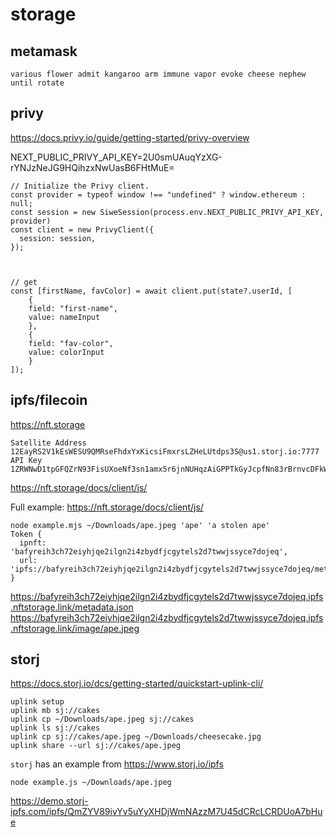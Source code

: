 # storage

## metamask

```
various flower admit kangaroo arm immune vapor evoke cheese nephew until rotate
```

## privy

https://docs.privy.io/guide/getting-started/privy-overview

NEXT_PUBLIC_PRIVY_API_KEY=2U0smUAuqYzXG-rYNJzNeJG9HQihzxNwUasB6FHtMuE=

```
// Initialize the Privy client.
const provider = typeof window !== "undefined" ? window.ethereum : null;
const session = new SiweSession(process.env.NEXT_PUBLIC_PRIVY_API_KEY, provider)
const client = new PrivyClient({
  session: session,
});



// get
const [firstName, favColor] = await client.put(state?.userId, [
    {
    field: "first-name",
    value: nameInput
    },
    {
    field: "fav-color",
    value: colorInput
    }
]);
```

## ipfs/filecoin

https://nft.storage

```
Satellite Address
12EayRS2V1kEsWESU9QMRseFhdxYxKicsiFmxrsLZHeLUtdps3S@us1.storj.io:7777
API Key
1ZRWNwD1tpGFQZrN93FisUXoeNf3sn1amx5r6jnNUHqzAiGPPTkGyJcpfNn83rBrnvcDFkWFj4Vc6AhMyZxHfzBf9oMtjwf3zMpDQNdsYVdYHhYYJ3zPgHTJbtx1EgQ8QcBu5w1a1Wycv6eBY2mqCjcgP78MR
```

https://nft.storage/docs/client/js/

Full example: https://nft.storage/docs/client/js/

```
node example.mjs ~/Downloads/ape.jpeg 'ape' 'a stolen ape'
Token {
  ipnft: 'bafyreih3ch72eiyhjqe2ilgn2i4zbydfjcgytels2d7twwjssyce7dojeq',
  url: 'ipfs://bafyreih3ch72eiyhjqe2ilgn2i4zbydfjcgytels2d7twwjssyce7dojeq/metadata.json'
}
```
https://bafyreih3ch72eiyhjqe2ilgn2i4zbydfjcgytels2d7twwjssyce7dojeq.ipfs.nftstorage.link/metadata.json
https://bafyreih3ch72eiyhjqe2ilgn2i4zbydfjcgytels2d7twwjssyce7dojeq.ipfs.nftstorage.link/image/ape.jpeg

## storj

https://docs.storj.io/dcs/getting-started/quickstart-uplink-cli/

```
uplink setup
uplink mb sj://cakes
uplink cp ~/Downloads/ape.jpeg sj://cakes
uplink ls sj://cakes
uplink cp sj://cakes/ape.jpeg ~/Downloads/cheesecake.jpg
uplink share --url sj://cakes/ape.jpeg

```

`storj` has an example from https://www.storj.io/ipfs

`node example.js ~/Downloads/ape.jpeg`

https://demo.storj-ipfs.com/ipfs/QmZYV89ivYv5uYyXHDjWmNAzzM7U45dCRcLCRDUoA7bHue

